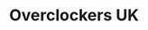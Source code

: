 ---
title: Overclockers UK
description: Shop PC systems & components with Bitcoin.
homepage: https://www.overclockers.co.uk/
twitter:
---